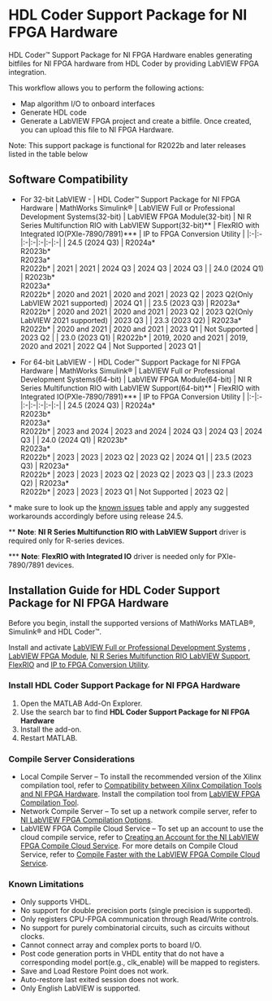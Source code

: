 # HDL Coder Support Package for NI FPGA Hardware

HDL Coder™ Support Package for NI FPGA Hardware enables generating bitfiles for NI FPGA hardware from HDL Coder by providing LabVIEW FPGA integration.

This workflow allows you to perform the following actions:

- Map algorithm I/O to onboard interfaces
- Generate HDL code
- Generate a LabVIEW FPGA project and create a bitfile. Once created, you can upload this file to NI FPGA Hardware.

Note: This support package is functional for R2022b and later releases listed in the table below

## Software Compatibility

- For 32-bit LabVIEW -
    | HDL Coder™ Support Package for NI FPGA Hardware | MathWorks Simulink® | LabVIEW Full or Professional Development Systems(32-bit) | LabVIEW FPGA Module(32-bit) | NI R Series Multifunction RIO with LabVIEW Support(32-bit)** | FlexRIO with Integrated IO(PXIe-7890/7891)*** | IP to FPGA Conversion Utility |
    |:-|:-|:-|:-|:-|:-|:-|
    | 24.5 (2024 Q3) | R2024a*<br>R2023b*<br>R2023a*<br> R2022b* | 2021 | 2021 | 2024 Q3 | 2024 Q3 | 2024 Q3 |
    | 24.0 (2024 Q1) | R2023b*<br>R2023a*<br> R2022b* | 2020 and 2021 | 2020 and 2021 | 2023 Q2 | 2023 Q2(Only LabVIEW 2021 supported) | 2024 Q1 |
    | 23.5 (2023 Q3) | R2023a*<br> R2022b* | 2020 and 2021 | 2020 and 2021 | 2023 Q2 | 2023 Q2(Only LabVIEW 2021 supported) | 2023 Q3 |
    | 23.3 (2023 Q2) | R2023a*<br> R2022b* | 2020 and 2021 | 2020 and 2021 | 2023 Q1 | Not Supported | 2023 Q2 |
    | 23.0 (2023 Q1) | R2022b* | 2019, 2020 and 2021 | 2019, 2020 and 2021 | 2022 Q4 | Not Supported | 2023 Q1 |

- For 64-bit LabVIEW -
    | HDL Coder™ Support Package for NI FPGA Hardware | MathWorks Simulink® | LabVIEW Full or Professional Development Systems(64-bit) | LabVIEW FPGA Module(64-bit) | NI R Series Multifunction RIO with LabVIEW Support(64-bit)** | FlexRIO with Integrated IO(PXIe-7890/7891)*** | IP to FPGA Conversion Utility |
    |:-|:-|:-|:-|:-|:-|:-|
    | 24.5 (2024 Q3) | R2024a*<br>R2023b*<br>R2023a*<br> R2022b* | 2023 and 2024 | 2023 and 2024 | 2024 Q3 | 2024 Q3 | 2024 Q3 |
    | 24.0 (2024 Q1) | R2023b*<br>R2023a*<br> R2022b* | 2023 | 2023 | 2023 Q2 | 2023 Q2 | 2024 Q1 |
    | 23.5 (2023 Q3) | R2023a*<br> R2022b* | 2023 | 2023 | 2023 Q2 | 2023 Q2 | 2023 Q3 |
    | 23.3 (2023 Q2) | R2023a*<br> R2022b* | 2023 | 2023 | 2023 Q1 | Not Supported | 2023 Q2 |

\* make sure to look up the [known issues](https://github.com/ni/hdlcoder-support-package-for-nifpga-hardware/releases/tag/v24.5) table and apply any suggested workarounds accordingly before using release 24.5.

\** **Note**: **NI R Series Multifunction RIO with LabVIEW Support** driver is required only for R-series devices.

\*** **Note**: **FlexRIO with Integrated IO** driver is needed only for PXIe-7890/7891 devices.

## Installation Guide for HDL Coder Support Package for NI FPGA Hardware

Before you begin, install the supported versions of MathWorks MATLAB®, Simulink® and HDL Coder™.

Install and activate [LabVIEW Full or Professional Development Systems](https://www.ni.com/en-us/support/downloads/software-products/download.labview.html) , [LabVIEW FPGA Module](https://www.ni.com/en-us/support/downloads/software-products/download.labview-fpga-module.html), [NI R Series Multifunction RIO LabVIEW Support](https://www.ni.com/en-us/support/downloads/drivers/download.ni-r-series-multifunction-rio.html), [FlexRIO](https://www.ni.com/en-in/support/downloads/drivers/download.flexrio.html) and [IP to FPGA Conversion Utility](https://www.ni.com/en-us/support/downloads/software-products/download.ip-to-fpga-conversion-utility.html).

### Install HDL Coder Support Package for NI FPGA Hardware

1. Open the MATLAB Add-On Explorer.
1. Use the search bar to find **HDL Coder Support Package for NI FPGA Hardware**
1. Install the add-on.
1. Restart MATLAB.

### Compile Server Considerations

- Local Compile Server – To install the recommended version of the Xilinx compilation tool, refer to [Compatibility between Xilinx Compilation Tools and NI FPGA Hardware](https://www.ni.com/en-us/support/documentation/compatibility/19/compatibility-between-xilinx-compilation-tools-and-ni-fpga-hardware.html). Install the compilation tool from [LabVIEW FPGA Compilation Tool](https://www.ni.com/en-us/support/downloads/software-products/download.labview-fpga-compilation-tool.html).
- Network Compile Server – To set up a network compile server, refer to [NI LabVIEW FPGA Compilation Options](https://www.ni.com/en-us/innovations/white-papers/10/ni-labview-fpga-compilation-options.html).
- LabVIEW FPGA Compile Cloud Service – To set up an account to use the cloud compile service, refer to [Creating an Account for the NI LabVIEW FPGA Compile Cloud Service](https://knowledge.ni.com/KnowledgeArticleDetails?id=kA03q000000YIRcCAO&amp;l=en-IN). For more details on Compile Cloud Service, refer to [Compile Faster with the LabVIEW FPGA Compile Cloud Service](https://www.ni.com/en-us/support/documentation/supplemental/14/compile-faster-with-the-labview-fpga-compile-cloud-service.html).

### Known Limitations

- Only supports VHDL.
- No support for double precision ports (single precision is supported).
- Only registers CPU-FPGA communication through Read/Write controls.
- No support for purely combinatorial circuits, such as circuits without clocks.
- Cannot connect array and complex ports to board I/O.
- Post code generation ports in VHDL entity that do not have a corresponding model port(e.g., clk_enable) will be mapped to registers.
- Save and Load Restore Point does not work.
- Auto-restore last exited session does not work.
- Only English LabVIEW is supported.
